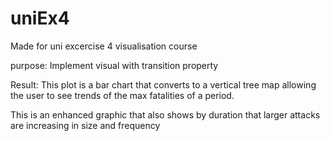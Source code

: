 # uniEx4
Made for uni excercise 4 visualisation course

purpose: Implement visual with transition property


Result: This plot is a bar chart that converts to a vertical tree map allowing the user to see trends of the max fatalities of a period. 

This is an enhanced graphic that also shows by duration that larger attacks are increasing in size and frequency  